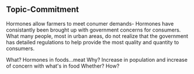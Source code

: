 ## Topic-Commitment

Hormones allow farmers to meet conumer demands- Hormones have consistantly been brought up with government concerns for consumers. What many people, most in urban areas, do not realize that the government has detailed regulations to help provide the most quality and quantity to consumers. 

What? Hormones in foods...meat
Why? Increase in population and increase of concern with what's in food
Whether? 
How?
